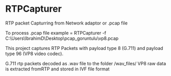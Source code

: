 # RTPCapturer


RTP packet Capturring from Network adaptor or .pcap file

To process .pcap file example =  RTPCapturer -f C:\Users\IbrahimD\Desktop\pcap_goruntulu\vp8.pcap


This project captures RTP Packets with payload type 8 (G.711) and payload type 96 (VP8 video codec).

G.711 rtp packets decoded as .wav file to the folder /wav_files/
VP8 raw data is extracted fromRTP and stored in IVF file format
